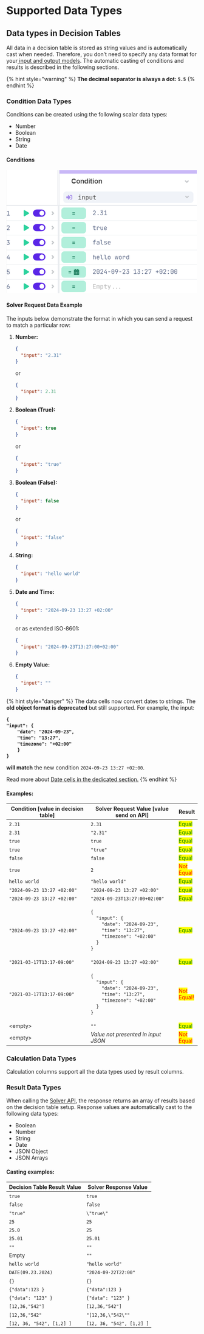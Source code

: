 # Supported Data Types

## Data types in Decision Tables

All data in a decision table is stored as string values and is automatically cast when needed. Therefore, you don’t need to specify any data format for your[ input and output models](../common-rule-features/input-and-output/). The automatic casting of conditions and results is described in the following sections.

{% hint style="warning" %}
**The decimal separator is always a dot: `5.5`**
{% endhint %}

### Condition Data Types

Conditions can be created using the following scalar data types:

* Number
* Boolean
* String
* Date

#### Conditions

![](<../../.gitbook/assets/data types (1).png>)

#### Solver Request Data Example

The inputs below demonstrate the format in which you can send a request to match a particular row:

1.  **Number:**

    ```json
    {
      "input": "2.31"
    }
    ```

    or

    ```json
    {
      "input": 2.31
    }
    ```
2.  **Boolean (True):**

    ```json
    {
      "input": true
    }
    ```

    or

    ```json
    {
      "input": "true"
    }
    ```
3.  **Boolean (False):**

    ```json
    {
      "input": false
    }
    ```

    or

    ```json
    {
      "input": "false"
    }
    ```
4.  **String:**

    ```json
    {
      "input": "hello world"
    }
    ```
5.  **Date and Time:**

    ```json
    {
      "input": "2024-09-23 13:27 +02:00"
    }
    ```

    or as extended ISO-8601:

    ```json
    {
      "input": "2024-09-23T13:27:00+02:00"
    }
    ```
6.  **Empty Value:**

    ```json
    {
      "input": ""
    }
    ```

{% hint style="danger" %}
The data cells now convert dates to strings. The **old object format is deprecated** but still supported. For example, the input:

<pre class="language-json"><code class="lang-json"><strong>{
</strong><strong>"input": {
</strong><strong>    "date": "2024-09-23",
</strong><strong>    "time": "13:27",
</strong><strong>    "timezone": "+02:00"
</strong><strong>    }
</strong><strong>}   
</strong></code></pre>

**will match** the new condition `2024-09-23 13:27 +02:00`.

Read more about [Date cells in the dedicated section.](operators/date-operators.md#date-cell-values)
{% endhint %}

#### Examples:

<table><thead><tr><th width="308.3333333333333">Condition [value in decision table]</th><th width="288">Solver Request Value [value send on API]</th><th>Result</th></tr></thead><tbody><tr><td><code>2.31</code></td><td><code>2.31</code></td><td><mark style="color:green;">Equal</mark></td></tr><tr><td><code>2.31</code></td><td><code>"2.31"</code></td><td><mark style="color:green;">Equal</mark></td></tr><tr><td><code>true</code></td><td><code>true</code></td><td><mark style="color:green;">Equal</mark></td></tr><tr><td><code>true</code></td><td><code>"true"</code></td><td><mark style="color:green;">Equal</mark></td></tr><tr><td><code>false</code></td><td><code>false</code></td><td><mark style="color:green;">Equal</mark></td></tr><tr><td><code>true</code></td><td><code>2</code></td><td><mark style="color:red;">Not Equal</mark></td></tr><tr><td><code>hello world</code></td><td><code>"hello world"</code></td><td><mark style="color:green;">Equal</mark></td></tr><tr><td><code>"2024-09-23 13:27 +02:00"</code></td><td><code>"2024-09-23 13:27 +02:00"</code></td><td><mark style="color:green;">Equal</mark></td></tr><tr><td><code>"2024-09-23 13:27 +02:00"</code></td><td><code>"2024-09-23T13:27:00+02:00"</code></td><td><mark style="color:green;">Equal</mark></td></tr><tr><td><code>"2024-09-23 13:27 +02:00"</code></td><td><p></p><pre class="language-json"><code class="lang-json">{
  "input": {
    "date": "2024-09-23",
    "time": "13:27",
    "timezone": "+02:00"
  }
}
</code></pre></td><td><mark style="color:green;">Equal</mark></td></tr><tr><td><code>"2021-03-17T13:17-09:00"</code></td><td><code>"2024-09-23 13:27 +02:00"</code></td><td><mark style="color:green;">Equal</mark></td></tr><tr><td><code>"2021-03-17T13:17-09:00"</code></td><td><p></p><pre class="language-json"><code class="lang-json">{
  "input": {
    "date": "2024-09-23",
    "time": "13:27",
    "timezone": "+02:00"
  }
}
</code></pre></td><td><mark style="color:red;">Not Equal!</mark></td></tr><tr><td>&#x3C;empty></td><td><code>""</code></td><td><mark style="color:green;">Equal</mark></td></tr><tr><td>&#x3C;empty></td><td><em>Value not presented in input JSON</em></td><td><mark style="color:red;">Not Equal</mark></td></tr></tbody></table>

### Calculation Data Types

Calculation columns support all the data types used by result columns.

### Result Data Types

When calling the [Solver API](../../api/rule-solver-api.md), the response returns an array of results based on the decision table setup. Response values are automatically cast to the following data types:

* Boolean
* Number&#x20;
* String
* Date
* JSON Object
* JSON Arrays

#### Casting examples:

| Decision Table Result Value | Solver Response Value     |
| --------------------------- | ------------------------- |
| `true`                      | `true`                    |
| `false`                     | `false`                   |
| `"true"`                    | `\"true\"`                |
| `25`                        | `25`                      |
| `25.0`                      | `25`                      |
| `25.01`                     | `25.01`                   |
| `""`                        | `""`                      |
| Empty                       | `""`                      |
| `hello world`               | `"hello world"`           |
| `DATE(09.23.2024)`          | `"2024-09-22T22:00"`      |
| `{}`                        | `{}`                      |
| `{"data":123 }`             | `{"data":123 }`           |
| `{"data": "123" }`          | `{"data": "123" }`        |
| `[12,36,"542"]`             | `[12,36,"542"]`           |
| `[12,36,"542"`              | `"[12,36,\"542\""`        |
| `[12, 36, "542", [1,2] ]`   | `[12, 36, "542", [1,2] ]` |
